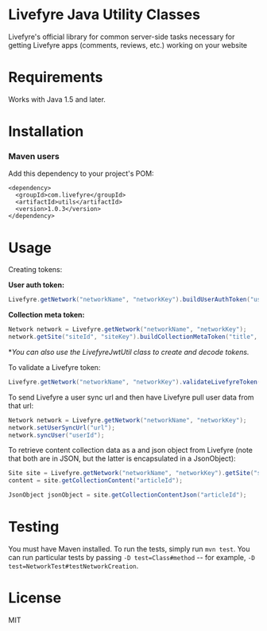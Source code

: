 # Livefyre Java Utility Classes

Livefyre's official library for common server-side tasks necessary for getting Livefyre apps (comments, reviews, etc.) working on your website

Requirements
============

Works with Java 1.5 and later.

Installation
============

### Maven users

Add this dependency to your project's POM:

    <dependency>
      <groupId>com.livefyre</groupId>
      <artifactId>utils</artifactId>
      <version>1.0.3</version>
    </dependency>

Usage
=====

Creating tokens:

**User auth token:**
```Java
Livefyre.getNetwork("networkName", "networkKey").buildUserAuthToken("userId", "displayName", double timeTillExpire);
```

**Collection meta token:**
```Java
Network network = Livefyre.getNetwork("networkName", "networkKey");
network.getSite("siteId", "siteKey").buildCollectionMetaToken("title", "articleId", "url", "tags");
```

**You can also use the LivefyreJwtUtil class to create and decode tokens.*

To validate a Livefyre token:
```Java
Livefyre.getNetwork("networkName", "networkKey").validateLivefyreToken("lfToken");
```

To send Livefyre a user sync url and then have Livefyre pull user data from that url:

```Java
Network network = Livefyre.getNetwork("networkName", "networkKey");
network.setUserSyncUrl("url");
network.syncUser("userId");
```
        
To retrieve content collection data as a and json object from Livefyre (note that both are in JSON, but the latter is encapsulated in a JsonObject):

```Java
Site site = Livefyre.getNetwork("networkName", "networkKey").getSite("siteId", "siteSecret");
content = site.getCollectionContent("articleId");

JsonObject jsonObject = site.getCollectionContentJson("articleId");
```

Testing
=======

You must have Maven installed. To run the tests, simply run `mvn test`. You can run particular tests by passing `-D test=Class#method` -- for example, `-D test=NetworkTest#testNetworkCreation`.

License
=======

MIT